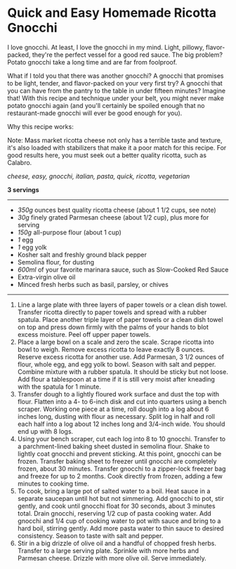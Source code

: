 # Quick and Easy Homemade Ricotta Gnocchi

I love gnocchi. At least, I love the gnocchi in my mind. Light, pillowy, flavor-packed, they're the perfect vessel for a good red sauce. The big problem? Potato gnocchi take a long time and are far from foolproof.

What if I told you that there was another gnocchi? A gnocchi that promises to be light, tender, and flavor-packed on your very first try? A gnocchi that you can have from the pantry to the table in under fifteen minutes? Imagine that! With this recipe and technique under your belt, you might never make potato gnocchi again (and you'll certainly be spoiled enough that no restaurant-made gnocchi will ever be good enough for you).

Why this recipe works:

Note: Mass market ricotta cheese not only has a terrible taste and texture, it's also loaded with stabilizers that make it a poor match for this recipe. For good results here, you must seek out a better quality ricotta, such as Calabro.

*cheese, easy, gnocchi, italian, pasta, quick, ricotta, vegetarian*

**3 servings**

---

- *350g* ounces best quality ricotta cheese (about 1 1/2 cups, see note)
- *30g* finely grated Parmesan cheese (about 1/2 cup), plus more for serving
- *150g* all-purpose flour (about 1 cup)
- *1* egg 
- *1* egg yolk
- Kosher salt and freshly ground black pepper
- Semolina flour, for dusting
- *600ml*  of your favorite marinara sauce, such as Slow-Cooked Red Sauce
- Extra-virgin olive oil
- Minced fresh herbs such as basil, parsley, or chives

---

1. Line a large plate with three layers of paper towels or a clean dish towel. Transfer ricotta directly to paper towels and spread with a rubber spatula. Place another triple layer of paper towels or a clean dish towel on top and press down firmly with the palms of your hands to blot excess moisture. Peel off upper paper towels.
2. Place a large bowl on a scale and zero the scale. Scrape ricotta into bowl to weigh. Remove excess ricotta to leave exactly 8 ounces. Reserve excess ricotta for another use. Add Parmesan, 3 1/2 ounces of flour, whole egg, and egg yolk to bowl. Season with salt and pepper. Combine mixture with a rubber spatula. It should be sticky but not loose. Add flour a tablespoon at a time if it is still very moist after kneading with the spatula for 1 minute.
3. Transfer dough to a lightly floured work surface and dust the top with flour. Flatten into a 4- to 6-inch disk and cut into quarters using a bench scraper. Working one piece at a time, roll dough into a log about 6 inches long, dusting with flour as necessary. Split log in half and roll each half into a log about 12 inches long and 3/4-inch wide. You should end up with 8 logs.
4. Using your bench scraper, cut each log into 8 to 10 gnocchi. Transfer to a parchment-lined baking sheet dusted in semolina flour. Shake to lightly coat gnocchi and prevent sticking. At this point, gnocchi can be frozen. Transfer baking sheet to freezer until gnocchi are completely frozen, about 30 minutes. Transfer gnocchi to a zipper-lock freezer bag and freeze for up to 2 months. Cook directly from frozen, adding a few minutes to cooking time.
5. To cook, bring a large pot of salted water to a boil. Heat sauce in a separate saucepan until hot but not simmering. Add gnocchi to pot, stir gently, and cook until gnocchi float for 30 seconds, about 3 minutes total. Drain gnocchi, reserving 1/2 cup of pasta cooking water. Add gnocchi and 1/4 cup of cooking water to pot with sauce and bring to a hard boil, stirring gently. Add more pasta water to thin sauce to desired consistency. Season to taste with salt and pepper.
6. Stir in a big drizzle of olive oil and a handful of chopped fresh herbs. Transfer to a large serving plate. Sprinkle with more herbs and Parmesan cheese. Drizzle with more olive oil. Serve immediately.